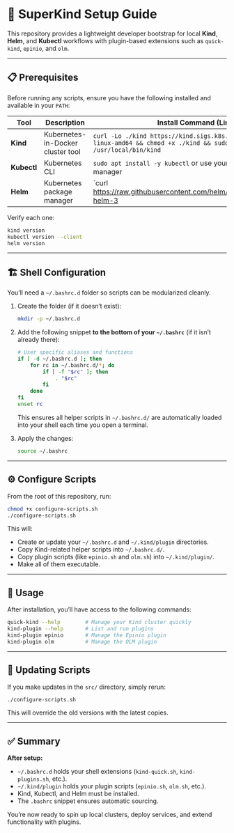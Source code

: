 # 🧩 SuperKind Setup Guide

This repository provides a lightweight developer bootstrap for local **Kind**, **Helm**, and **Kubectl** workflows with plugin-based extensions such as `quick-kind`, `epinio`, and `olm`.

---

## 📋 Prerequisites

Before running any scripts, ensure you have the following installed and available in your `PATH`:

| Tool | Description | Install Command (Linux) |
|------|--------------|--------------------------|
| **Kind** | Kubernetes-in-Docker cluster tool | `curl -Lo ./kind https://kind.sigs.k8s.io/dl/latest/kind-linux-amd64 && chmod +x ./kind && sudo mv ./kind /usr/local/bin/kind` |
| **Kubectl** | Kubernetes CLI | `sudo apt install -y kubectl` or use your distro’s package manager |
| **Helm** | Kubernetes package manager | `curl https://raw.githubusercontent.com/helm/helm/main/scripts/get-helm-3 | bash` |

Verify each one:
```bash
kind version
kubectl version --client
helm version
````

---

## 🏗️ Shell Configuration

You’ll need a `~/.bashrc.d` folder so scripts can be modularized cleanly.

1. Create the folder (if it doesn’t exist):

   ```bash
   mkdir -p ~/.bashrc.d
   ```

2. Add the following snippet **to the bottom of your `~/.bashrc`** (if it isn’t already there):

   ```bash
   # User specific aliases and functions
   if [ -d ~/.bashrc.d ]; then
       for rc in ~/.bashrc.d/*; do
           if [ -f "$rc" ]; then
               . "$rc"
           fi
       done
   fi
   unset rc
   ```

   This ensures all helper scripts in `~/.bashrc.d/` are automatically loaded into your shell each time you open a terminal.

3. Apply the changes:

   ```bash
   source ~/.bashrc
   ```

---

## ⚙️ Configure Scripts

From the root of this repository, run:

```bash
chmod +x configure-scripts.sh
./configure-scripts.sh
```

This will:

* Create or update your `~/.bashrc.d` and `~/.kind/plugin` directories.
* Copy Kind-related helper scripts into `~/.bashrc.d/`.
* Copy plugin scripts (like `epinio.sh` and `olm.sh`) into `~/.kind/plugin/`.
* Make all of them executable.

---

## 🚀 Usage

After installation, you’ll have access to the following commands:

```bash
quick-kind --help        # Manage your Kind cluster quickly
kind-plugin --help       # List and run plugins
kind-plugin epinio       # Manage the Epinio plugin
kind-plugin olm          # Manage the OLM plugin
```

---

## 🧹 Updating Scripts

If you make updates in the `src/` directory, simply rerun:

```bash
./configure-scripts.sh
```

This will override the old versions with the latest copies.

---

## ✅ Summary

**After setup:**

* `~/.bashrc.d` holds your shell extensions (`kind-quick.sh`, `kind-plugins.sh`, etc.).
* `~/.kind/plugin` holds your plugin scripts (`epinio.sh`, `olm.sh`, etc.).
* Kind, Kubectl, and Helm must be installed.
* The `.bashrc` snippet ensures automatic sourcing.

You’re now ready to spin up local clusters, deploy services, and extend functionality with plugins.
